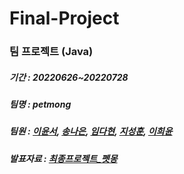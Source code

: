 # Final-Project
### 팀 프로젝트 (Java)
##### 기간 : 20220626~20220728

##### 팀명 : petmong
##### 팀원 : [이윤서](https://github.com/yunsser), [송나은](https://github.com/ssongbt), [임다현](https://github.com/LimDahyun), [지성훈](https://github.com/jshoon), [이희윤](https://github.com/leehee11)

##### 발표자료 : [최종프로젝트_펫몽](https://github.com/yunsser/Final-Project/files/9296381/_.pdf)

